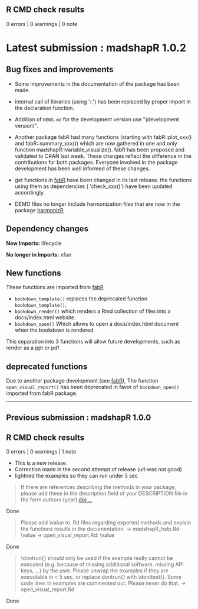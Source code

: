 ## R CMD check results

0 errors | 0 warnings | 0 note


# Latest submission : madshapR 1.0.2

## Bug fixes and improvements

* Some improvements in the documentation of the package has been made.
* internal call of libraries (using '::') has been replaced by proper import in
the declaration function.
* Addition of `NEWS.md` for the development version use "(development version)".

* Another package fabR had many functions (starting with
fabR::plot_xxx() and fabR::summary_xxx()) which are now gathered in one and only 
function madshapR::variable_visualize(). fabR has been proposed and validated 
to CRAN last week. These changes reflect the difference in the contributions 
for both packages. Everyone involved in the package development has been well 
informed of these changes.

* get functions in [fabR](https://guifabre.github.io/fabR-documentation/) have
been changed in its last release. the functions using them as dependencies (
'check_xxx()') have been updated accordingly.

* DEMO files no longer include harmonization files that are now in the package
[harmonizR](https://maelstrom-research.github.io/harmonizR-documentation/)


## Dependency changes

**New Imports:** lifecycle

**No longer in Imports:** xfun

## New functions


These functions are imported from [fabR](https://guifabre.github.io/fabR-documentation/)

* `bookdown_template()` replaces the deprecated function `bookdown_template()`.
* `bookdown_render()` which renders a Rmd collection of files into a docs/index.html
website.
* `bookdown_open()` Which allows to open a docs/index.html document when the bookdown
is rendered

This separation into 3 functions will allow future developments, such as render as
a ppt or pdf.

## deprecated functions

Due to another package development 
(see [fabR](https://guifabre.github.io/fabR-documentation/)),
The function `open_visual_report()` has been deprecated in favor of 
`bookdown_open()` imported from fabR package.

--------------------------------------------------------------------------------

## Previous submission : madshapR 1.0.0


## R CMD check results

0 errors | 0 warnings | 1 note

* This is a new release.
* Correction made in the second attempt of release (url was not good)
* lightned the examples so they can run under 5 sec


>If there are references describing the methods in your package, please
add these in the description field of your DESCRIPTION file in the form
authors (year) <doi:...>

Done

>Please add \value to .Rd files regarding exported methods and explain
the functions results in the documentation.
-> madshapR_help.Rd: \value
-> open_visual_report.Rd: \value

Done 

>\dontrun{} should only be used if the example really cannot be executed
(e.g. because of missing additional software, missing API keys, ...) by
the user. Please unwrap the examples if they are executable in < 5 sec, or replace
dontrun{} with \donttest{}.
Some code lines in examples are commented out. Please never do that.
-> open_visual_report.Rd

Done
